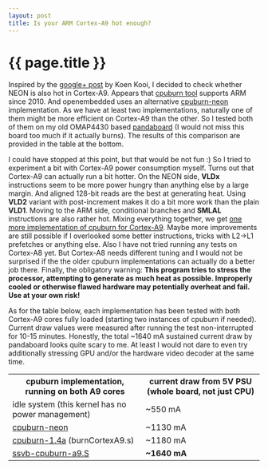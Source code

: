 ```yaml
---
layout: post
title: Is your ARM Cortex-A9 hot enough?
---
```


{{ page.title }}
================

Inspired by the [google+ post](https://plus.google.com/u/0/100242854243155306943/posts/QCpWUZEkF9i) by Koen Kooi, I decided to check whether NEON is also hot in Cortex-A9.
Appears that [cpuburn tool](http://packages.debian.org/sid/cpuburn) supports ARM since 2010. And openembedded uses an alternative
[cpuburn-neon](http://cgit.openembedded.org/openembedded/commit/?id=7bc322831d1ed3487d36dee4687b7fa3b5cc81e4) implementation.
As we have at least two implementations, naturally one of them might be more efficient on Cortex-A9 than the other.
So I tested both of them on my old OMAP4430 based [pandaboard](http://pandaboard.org/)  (I would not miss this board too much
if it actually burns). The results of this comparison are provided in the table at the bottom.

I could have stopped at this point, but that would be not fun :) So I tried to experiment a bit with Cortex-A9 power consumption myself. Turns out
that Cortex-A9 can actually run a bit hotter. On the NEON side, <b>VLDx</b> instructions seem to be more power hungry than anything else
by a large margin. And aligned 128-bit reads are the best at generating heat. Using <b>VLD2</b> variant with
post-increment makes it do a bit more work than the plain <b>VLD1</b>. Moving to the ARM side, conditional branches and <b>SMLAL</b>
instructions are also rather hot. Mixing everything together, we get [one more implementation of cpuburn for Cortex-A9](http://ssvb.github.com/files/2012-10-04/ssvb-cpuburn-a9.S).
Maybe more improvements are still possible if I overlooked some better instructions, tricks with L2->L1 prefetches or anything else.
Also I have not tried running any tests on Cortex-A8 yet. But Cortex-A8 needs different tuning and I would not be
surprised if the the older cpuburn implementations can actually do a better job there. Finally,
the obligatory warning: <b>This program tries to stress the processor, attempting to generate
as much heat as possible. Improperly cooled or otherwise flawed hardware may potentially overheat and fail. Use at your own risk!</b>

As for the table below, each implementation has been tested with both Cortex-A9 cores fully loaded (starting two instances of
cpuburn if needed). Current draw values were measured after running the test non-interrupted for 10-15 minutes.
Honestly, the total ~1640 mA sustained current draw by pandaboard looks quite scary to me. At least I would
not dare to even try additionally stressing GPU and/or the hardware video decoder at the same time. 
<table>
<th>cpuburn implementation, running on both A9 cores
<th>current draw from 5V PSU (whole board, not just CPU)
<tr><td>idle system (this kernel has no power management)
<td>~550 mA
<tr><td><a href="http://hardwarebug.org/files/burn.S">cpuburn-neon</a>
<td>~1130 mA
<tr><td><a href="http://packages.debian.org/sid/cpuburn">cpuburn-1.4a</a> (burnCortexA9.s)
<td>~1180 mA
<tr><td><a href="http://ssvb.github.com/files/2012-10-04/ssvb-cpuburn-a9.S">ssvb-cpuburn-a9.S</a>
<td><b>~1640 mA</b>
</table>
<br>
